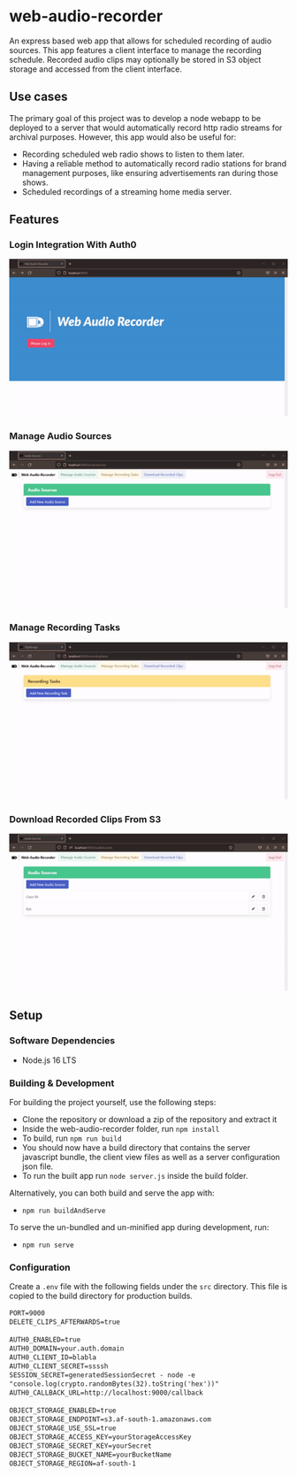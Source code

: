 # web-audio-recorder

An express based web app that allows for scheduled recording of audio sources. This app features a client interface to manage the recording schedule. Recorded audio clips may optionally be stored in S3 object storage and accessed from the client interface.

## Use cases

The primary goal of this project was to develop a node webapp to be deployed to a server that would automatically record http radio streams for archival purposes. However, this app would also be useful for: 
* Recording scheduled web radio shows to listen to them later. 
* Having a reliable method to automatically record radio stations for brand management purposes, like ensuring advertisements ran during those shows.
* Scheduled recordings of a streaming home media server.

## Features

### Login Integration With Auth0

![Logging In](images/Login.gif)

### Manage Audio Sources

![Manage Audio Sources](images/ManageAudioSources.gif)

### Manage Recording Tasks

![Manage Recording Tasks](images/ManageRecordingTasks.gif)

### Download Recorded Clips From S3

![Download Recorded Clips](images/DownloadingClips.gif)

## Setup

### Software Dependencies 

* Node.js 16 LTS

### Building & Development

For building the project yourself, use the following steps:
* Clone the repository or download a zip of the repository and extract it
* Inside the web-audio-recorder folder, run `npm install`
* To build, run `npm run build`
* You should now have a build directory that contains the server javascript bundle, the client view files as well as a server configuration json file.
* To run the built app run `node server.js` inside the build folder.

Alternatively, you can both build and serve the app with:
* `npm run buildAndServe`

To serve the un-bundled and un-minified app during development, run:
* `npm run serve`

### Configuration

Create a `.env` file with the following fields under the `src` directory. This file is copied to the build directory for production builds.
```
PORT=9000
DELETE_CLIPS_AFTERWARDS=true

AUTH0_ENABLED=true
AUTH0_DOMAIN=your.auth.domain
AUTH0_CLIENT_ID=blabla
AUTH0_CLIENT_SECRET=ssssh
SESSION_SECRET=generatedSessionSecret - node -e "console.log(crypto.randomBytes(32).toString('hex'))"
AUTH0_CALLBACK_URL=http://localhost:9000/callback

OBJECT_STORAGE_ENABLED=true
OBJECT_STORAGE_ENDPOINT=s3.af-south-1.amazonaws.com
OBJECT_STORAGE_USE_SSL=true
OBJECT_STORAGE_ACCESS_KEY=yourStorageAccessKey
OBJECT_STORAGE_SECRET_KEY=yourSecret
OBJECT_STORAGE_BUCKET_NAME=yourBucketName
OBJECT_STORAGE_REGION=af-south-1
```